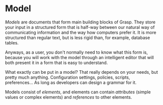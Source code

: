 # Model

*Models* are documents that form main building blocks of Grasp. They store your input in a structured form that is half-way between our natural way of communicating information and the way how computers prefer it. It is more structured than regular text, but is less rigid than, for example, database tables.

Anyways, as a user, you don't normally need to know what this form is, because you will work with the model through an intelligent editor that will both present it in a form that is easy to understand.

What exactly can be put in a model? That really depends on your needs, but pretty much anything. Configuration settings, policies, scripts, preferences... As long as developers can design a grammar for it.

Models consist of *elements*, and elements can contain *attributes* (simple values or complex elements) and *references* to other elements.
